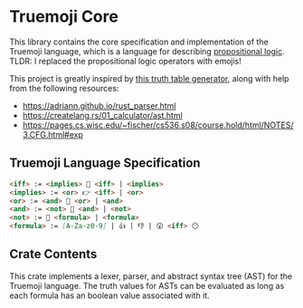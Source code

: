 # Truemoji Core

This library contains the core specification and implementation of the Truemoji language, which is a language for describing [propositional logic](https://en.wikipedia.org/wiki/Propositional_calculus). TLDR: I replaced the propositional logic operators with emojis! 

This project is greatly inspired by [this truth table generator](https://web.stanford.edu/class/cs103/tools/truth-table-tool/), along with help from the following resources:

* <https://adriann.github.io/rust_parser.html>
* <https://createlang.rs/01_calculator/ast.html>
* <https://pages.cs.wisc.edu/~fischer/cs536.s08/course.hold/html/NOTES/3.CFG.html#exp>

## Truemoji Language Specification

```markdown
<iff> := <implies> 🤝 <iff> | <implies>
<implies> := <or> 👉 <iff> | <or>
<or> := <and> 🙌 <or> | <and>
<and> := <not> 👏 <and> | <not>
<not> := 🚫 <formula> | <formula>
<formula> := [A-Za-z0-9] | 👍 | 👎 | 😮 <iff> 😶
```

## Crate Contents

This crate implements a lexer, parser, and abstract syntax tree (AST) for the Truemoji language.
The truth values for ASTs can be evaluated as long as each formula has an boolean value associated with it.
